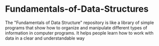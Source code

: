 # Fundamentals-of-Data-Structures
The "Fundamentals of Data Structure" repository is like a library of simple programs that show how to organize and manipulate different types of information in computer programs. It helps people learn how to work with data in a clear and understandable way
